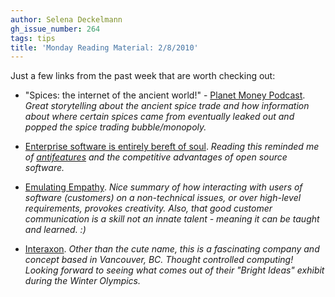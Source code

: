 ```yaml
---
author: Selena Deckelmann
gh_issue_number: 264
tags: tips
title: 'Monday Reading Material: 2/8/2010'
---
```


Just a few links from the past week that are worth checking out: 

- "Spices: the internet of the ancient world!" - [Planet Money Podcast](http://www.npr.org/blogs/money/2010/02/podcast_spice_economics.html?ft=1&f=93559255). *Great storytelling about the ancient spice trade and how information about where certain spices came from eventually leaked out and popped the spice trading bubble/monopoly.*

- [Enterprise software is entirely bereft of soul](http://dealarchitect.typepad.com/deal_architect/2010/02/enterprise-software-is-entirely-bereft-of-soul.html). *Reading this reminded me of [antifeatures](http://www.fsf.org/bulletin/2007/fall/antifeatures/) and the competitive advantages of open source software.*

- [Emulating Empathy](http://steveblank.com/2010/02/08/emulating-empathy/). *Nice summary of how interacting with users of software (customers) on a non-technical issues, or over high-level requirements, provokes creativity. Also, that good customer communication is a *skill* not an innate talent - meaning it can be taught and learned. :)*

- [Interaxon](http://www.interaxon.ca/blog). *Other than the cute name, this is a fascinating company and concept based in Vancouver, BC. Thought controlled computing! Looking forward to seeing what comes out of their "Bright Ideas" exhibit during the Winter Olympics.*


